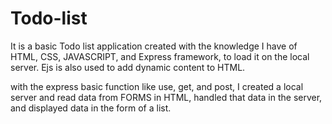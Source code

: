 # Todo-list

It is a basic Todo list application created with the knowledge I have of HTML, CSS, JAVASCRIPT, and Express framework, to load it on the local server.
Ejs is also used to add dynamic content to HTML.

with the express basic function like use, get, and post, I created a local server and read data from FORMS in HTML, handled that data in the server, and displayed data in the form of a list.
